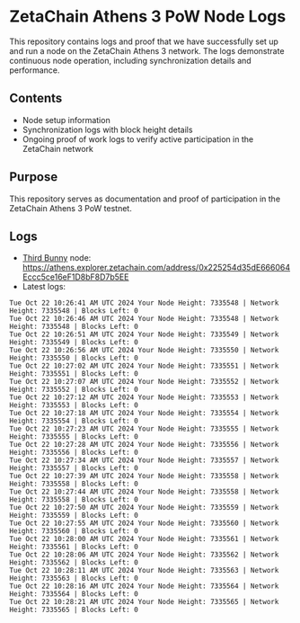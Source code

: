 # ZetaChain Athens 3 PoW Node Logs
This repository contains logs and proof that we have successfully set up and run a node on the ZetaChain Athens 3 network. The logs demonstrate continuous node operation, including synchronization details and performance.

## Contents
- Node setup information
- Synchronization logs with block height details
- Ongoing proof of work logs to verify active participation in the ZetaChain network

## Purpose
This repository serves as documentation and proof of participation in the ZetaChain Athens 3 PoW testnet.

## Logs

- [Third Bunny](https://thirdbunny.xyz/) node: https://athens.explorer.zetachain.com/address/0x225254d35dE666064Eccc5ce16eF1D8bF8D7b5EE
- Latest logs:
```
Tue Oct 22 10:26:41 AM UTC 2024 Your Node Height: 7335548 | Network Height: 7335548 | Blocks Left: 0
Tue Oct 22 10:26:46 AM UTC 2024 Your Node Height: 7335548 | Network Height: 7335548 | Blocks Left: 0
Tue Oct 22 10:26:51 AM UTC 2024 Your Node Height: 7335549 | Network Height: 7335549 | Blocks Left: 0
Tue Oct 22 10:26:56 AM UTC 2024 Your Node Height: 7335550 | Network Height: 7335550 | Blocks Left: 0
Tue Oct 22 10:27:02 AM UTC 2024 Your Node Height: 7335551 | Network Height: 7335551 | Blocks Left: 0
Tue Oct 22 10:27:07 AM UTC 2024 Your Node Height: 7335552 | Network Height: 7335552 | Blocks Left: 0
Tue Oct 22 10:27:12 AM UTC 2024 Your Node Height: 7335553 | Network Height: 7335553 | Blocks Left: 0
Tue Oct 22 10:27:18 AM UTC 2024 Your Node Height: 7335554 | Network Height: 7335554 | Blocks Left: 0
Tue Oct 22 10:27:23 AM UTC 2024 Your Node Height: 7335555 | Network Height: 7335555 | Blocks Left: 0
Tue Oct 22 10:27:28 AM UTC 2024 Your Node Height: 7335556 | Network Height: 7335556 | Blocks Left: 0
Tue Oct 22 10:27:34 AM UTC 2024 Your Node Height: 7335557 | Network Height: 7335557 | Blocks Left: 0
Tue Oct 22 10:27:39 AM UTC 2024 Your Node Height: 7335558 | Network Height: 7335558 | Blocks Left: 0
Tue Oct 22 10:27:44 AM UTC 2024 Your Node Height: 7335558 | Network Height: 7335558 | Blocks Left: 0
Tue Oct 22 10:27:50 AM UTC 2024 Your Node Height: 7335559 | Network Height: 7335559 | Blocks Left: 0
Tue Oct 22 10:27:55 AM UTC 2024 Your Node Height: 7335560 | Network Height: 7335560 | Blocks Left: 0
Tue Oct 22 10:28:00 AM UTC 2024 Your Node Height: 7335561 | Network Height: 7335561 | Blocks Left: 0
Tue Oct 22 10:28:06 AM UTC 2024 Your Node Height: 7335562 | Network Height: 7335562 | Blocks Left: 0
Tue Oct 22 10:28:11 AM UTC 2024 Your Node Height: 7335563 | Network Height: 7335563 | Blocks Left: 0
Tue Oct 22 10:28:16 AM UTC 2024 Your Node Height: 7335564 | Network Height: 7335564 | Blocks Left: 0
Tue Oct 22 10:28:21 AM UTC 2024 Your Node Height: 7335565 | Network Height: 7335565 | Blocks Left: 0
```

